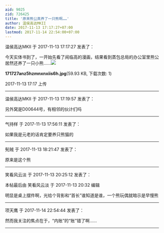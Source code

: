 ```yaml
---
aid: 9025
zid: 726425
title: '原来熊公真养了一只熊啊……'
author: 温侯高达MKII
date: 2017-11-13 17:17:27+07:00
lastmod: 2017-11-14 22:54:00+07:00
---
```


温侯高达MKII 于 2017-11-13 17:17:27 发表了：

今天实体书到了，一开始先看了闹临高的漫画，结果看到蒸包总局的办公室里熊公居然还养了一只小熊……![](https://mirrors.tuna.tsinghua.edu.cn/osdn/lgqm/72877/171727anz5hzmnxnxiis6h.jpg)



**171727anz5hzmnxnxiis6h.jpg**(59.93 KB, 下载次数: 1)



2017-11-13 17:17 上传

---------

温侯高达MKII 于 2017-11-13 17:19:57 发表了：

另外窝是D00644号，有相邻的伙计们吗

---------

气持样 于 2017-11-13 17:56:11 发表了：

如果我是元老的话肯定要养只熊猫的

---------

髡贼 于 2017-11-13 18:21:47 发表了：

原来是这个熊

---------

笑看风云淡 于 2017-11-13 20:25:12 发表了：

本帖最后由 笑看风云淡 于 2017-11-13 20:32 编辑 

明显是桌上摆件啊，光给个背影和“首长”谁知道是谁，一个熊玩偶就暗示是早慢熊

---------

项天鹰 于 2017-11-14 22:54:44 发表了：

然而我关注的焦点在于，“内账”的“账”错了啊……

---------

